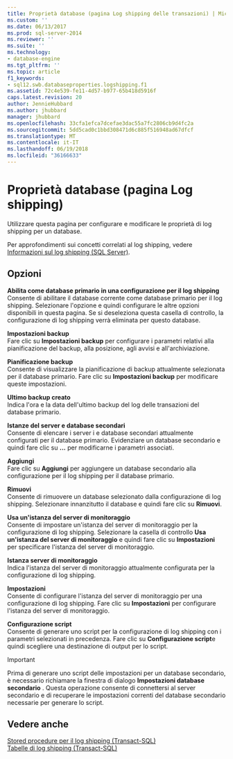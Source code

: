 ```yaml
---
title: Proprietà database (pagina Log shipping delle transazioni) | Microsoft Docs
ms.custom: ''
ms.date: 06/13/2017
ms.prod: sql-server-2014
ms.reviewer: ''
ms.suite: ''
ms.technology:
- database-engine
ms.tgt_pltfrm: ''
ms.topic: article
f1_keywords:
- sql12.swb.databaseproperties.logshipping.f1
ms.assetid: 72c4e539-fe11-4d57-b977-65b418d5916f
caps.latest.revision: 20
author: JennieHubbard
ms.author: jhubbard
manager: jhubbard
ms.openlocfilehash: 33cfa1efca7dcefae3dac55a7fc2806cb9d4fc2a
ms.sourcegitcommit: 5dd5cad0c1bbd308471d6c885f516948ad67dfcf
ms.translationtype: MT
ms.contentlocale: it-IT
ms.lasthandoff: 06/19/2018
ms.locfileid: "36166633"
---
```

# <a name="database-properties-transaction-log-shipping-page"></a>Proprietà database (pagina Log shipping)
  Utilizzare questa pagina per configurare e modificare le proprietà di log shipping per un database.  
  
 Per approfondimenti sui concetti correlati al log shipping, vedere [Informazioni sul log shipping &#40;SQL Server&#41;](../../database-engine/log-shipping/about-log-shipping-sql-server.md).  
  
## <a name="options"></a>Opzioni  
 **Abilita come database primario in una configurazione per il log shipping**  
 Consente di abilitare il database corrente come database primario per il log shipping. Selezionare l'opzione e quindi configurare le altre opzioni disponibili in questa pagina. Se si deseleziona questa casella di controllo, la configurazione di log shipping verrà eliminata per questo database.  
  
 **Impostazioni backup**  
 Fare clic su **Impostazioni backup** per configurare i parametri relativi alla pianificazione del backup, alla posizione, agli avvisi e all'archiviazione.  
  
 **Pianificazione backup**  
 Consente di visualizzare la pianificazione di backup attualmente selezionata per il database primario. Fare clic su **Impostazioni backup** per modificare queste impostazioni.  
  
 **Ultimo backup creato**  
 Indica l'ora e la data dell'ultimo backup del log delle transazioni del database primario.  
  
 **Istanze del server e database secondari**  
 Consente di elencare i server i e database secondari attualmente configurati per il database primario. Evidenziare un database secondario e quindi fare clic su **...** per modificarne i parametri associati.  
  
 **Aggiungi**  
 Fare clic su **Aggiungi** per aggiungere un database secondario alla configurazione per il log shipping per il database primario.  
  
 **Rimuovi**  
 Consente di rimuovere un database selezionato dalla configurazione di log shipping. Selezionare innanzitutto il database e quindi fare clic su **Rimuovi**.  
  
 **Usa un'istanza del server di monitoraggio**  
 Consente di impostare un'istanza del server di monitoraggio per la configurazione di log shipping. Selezionare la casella di controllo **Usa un'istanza del server di monitoraggio** e quindi fare clic su **Impostazioni** per specificare l'istanza del server di monitoraggio.  
  
 **Istanza server di monitoraggio**  
 Indica l'istanza del server di monitoraggio attualmente configurata per la configurazione di log shipping.  
  
 **Impostazioni**  
 Consente di configurare l'istanza del server di monitoraggio per una configurazione di log shipping. Fare clic su **Impostazioni** per configurare l'istanza del server di monitoraggio.  
  
 **Configurazione script**  
 Consente di generare uno script per la configurazione di log shipping con i parametri selezionati in precedenza. Fare clic su **Configurazione script**e quindi scegliere una destinazione di output per lo script.  
  
> [!IMPORTANT]  
>  Prima di generare uno script delle impostazioni per un database secondario, è necessario richiamare la finestra di dialogo **Impostazioni database secondario** . Questa operazione consente di connettersi al server secondario e di recuperare le impostazioni correnti del database secondario necessarie per generare lo script.  
  
## <a name="see-also"></a>Vedere anche  
 [Stored procedure per il log shipping &#40;Transact-SQL&#41;](/sql/relational-databases/system-stored-procedures/log-shipping-stored-procedures-transact-sql)   
 [Tabelle di log shipping &#40;Transact-SQL&#41;](/sql/relational-databases/system-tables/log-shipping-tables-transact-sql)  
  
  
